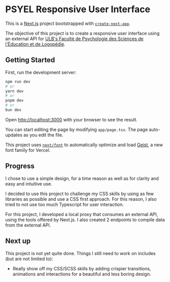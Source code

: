 # PSYEL Responsive User Interface

This is a [Next.js](https://nextjs.org) project bootstrapped with [`create-next-app`](https://nextjs.org/docs/app/api-reference/cli/create-next-app).

The objective of this project is to create a responsive user interface using an external API for [ULB's Faculté de Psychologie des Sciences de l'Éducation et de Logopédie](https://psycho.ulb.be/).

## Getting Started

First, run the development server:

```bash
npm run dev
# or
yarn dev
# or
pnpm dev
# or
bun dev
```

Open [http://localhost:3000](http://localhost:3000) with your browser to see the result.

You can start editing the page by modifying `app/page.tsx`. The page auto-updates as you edit the file.

This project uses [`next/font`](https://nextjs.org/docs/app/building-your-application/optimizing/fonts) to automatically optimize and load [Geist](https://vercel.com/font), a new font family for Vercel.

## Progress

I chose to use a simple design, for a time reason as well as for clarity and easy and intuitive use.

I decided to use this project to challenge my CSS skills by using as few libraries as possible and use a CSS first approach. For this reason, I also tried to not use too much Typescript for user interaction.

For this project, I developed a local proxy that consumes an external API, using the tools offered by Next.js. I also created 2 endpoints to compile data from the external API.

## Next up

This project is not yet quite done. Things I still need to work on includes (but are not limited to):

- Really show off my CSS/SCSS skills by adding crispier transitions, animations and interactions for a beautiful and less boring design.
